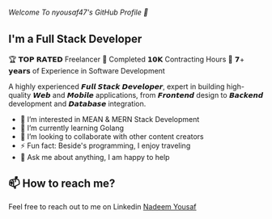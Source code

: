###### Welcome To nyousaf47's GitHub Profile 👋
## I'm a Full Stack Developer

🏆 𝗧𝗢𝗣 𝗥𝗔𝗧𝗘𝗗 Freelancer 
🔹 Completed 𝟭𝟬𝗞 Contracting Hours 
🔹 𝟳+ 𝘆𝗲𝗮𝗿𝘀 of Experience in Software Development

A highly experienced 𝙁𝙪𝙡𝙡 𝙎𝙩𝙖𝙘𝙠 𝘿𝙚𝙫𝙚𝙡𝙤𝙥𝙚𝙧, expert in building high-quality 𝙒𝙚𝙗 and 𝙈𝙤𝙗𝙞𝙡𝙚 applications, from 𝙁𝙧𝙤𝙣𝙩𝙚𝙣𝙙 design to 𝘽𝙖𝙘𝙠𝙚𝙣𝙙 development and 𝘿𝙖𝙩𝙖𝙗𝙖𝙨𝙚 integration.

- 👀 I’m interested in MEAN & MERN Stack Development
- 🌱 I’m currently learning Golang
- 💞️ I’m looking to collaborate with other content creators
- ⚡ Fun fact: Beside's programming, I enjoy traveling
- 💬 Ask me about anything, I am happy to help
## 📫 How to reach me?
Feel free to reach out to me on Linkedin [Nadeem Yousaf](https://www.linkedin.com/in/i-am-nadeem/)

<!---
nyousaf47/nyousaf47 is a ✨ special ✨ repository because its `README.md` (this file) appears on your GitHub profile.
You can click the Preview link to take a look at your changes.
--->
